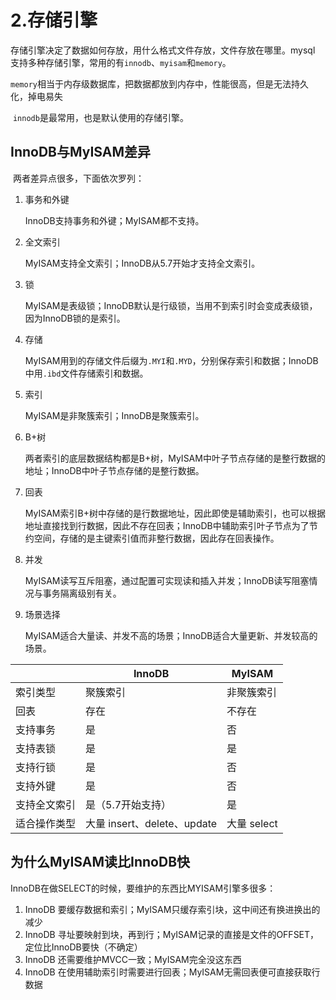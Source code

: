 # 2.存储引擎

​	存储引擎决定了数据如何存放，用什么格式文件存放，文件存放在哪里。mysql 支持多种存储引擎，常用的有`innodb`、`myisam`和`memory`。

​	`memory`相当于内存级数据库，把数据都放到内存中，性能很高，但是无法持久化，掉电易失

​	`innodb`是最常用，也是默认使用的存储引擎。

## InnoDB与MyISAM差异

​	两者差异点很多，下面依次罗列：

1. 事务和外键

   InnoDB支持事务和外键；MyISAM都不支持。

2. 全文索引

   MyISAM支持全文索引；InnoDB从5.7开始才支持全文索引。

3. 锁

   MyISAM是表级锁；InnoDB默认是行级锁，当用不到索引时会变成表级锁，因为InnoDB锁的是索引。

4. 存储

   MyISAM用到的存储文件后缀为`.MYI`和`.MYD`，分别保存索引和数据；InnoDB中用`.ibd`文件存储索引和数据。

5. 索引

   MyISAM是非聚簇索引；InnoDB是聚簇索引。

6. B+树

   两者索引的底层数据结构都是B+树，MyISAM中叶子节点存储的是整行数据的地址；InnoDB中叶子节点存储的是整行数据。

7. 回表

   MyISAM索引B+树中存储的是行数据地址，因此即使是辅助索引，也可以根据地址直接找到行数据，因此不存在回表；InnoDB中辅助索引叶子节点为了节约空间，存储的是主键索引值而非整行数据，因此存在回表操作。

8. 并发

   MyISAM读写互斥阻塞，通过配置可实现读和插入并发；InnoDB读写阻塞情况与事务隔离级别有关。

9. 场景选择

   MyISAM适合大量读、并发不高的场景；InnoDB适合大量更新、并发较高的场景。

|              | InnoDB                      | MyISAM      |
| ------------ | --------------------------- | ----------- |
| 索引类型     | 聚簇索引                    | 非聚簇索引  |
| 回表         | 存在                        | 不存在      |
| 支持事务     | 是                          | 否          |
| 支持表锁     | 是                          | 是          |
| 支持行锁     | 是                          | 否          |
| 支持外键     | 是                          | 否          |
| 支持全文索引 | 是（5.7开始支持）           | 是          |
| 适合操作类型 | 大量 insert、delete、update | 大量 select |

## 为什么MyISAM读比InnoDB快

InnoDB在做SELECT的时候，要维护的东西比MYISAM引擎多很多：

1. InnoDB 要缓存数据和索引；MyISAM只缓存索引块，这中间还有换进换出的减少
2. InnoDB 寻址要映射到块，再到行；MyISAM记录的直接是文件的OFFSET，定位比InnoDB要快（不确定）
3. InnoDB 还需要维护MVCC一致；MyISAM完全没这东西
4. InnoDB 在使用辅助索引时需要进行回表；MyISAM无需回表便可直接获取行数据